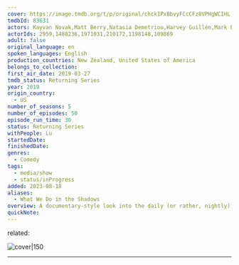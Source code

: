 ```yaml
---
cover: https://image.tmdb.org/t/p/original/chckIPxBbvyFCcCFz8VPHgWCIHL.jpg
tmdbId: 83631
actors: Kayvan Novak,Matt Berry,Natasia Demetriou,Harvey Guillén,Mark Proksch,Kristen Schaal
actorIds: 2959,1488236,1971031,210172,1198148,109869
adult: false
original_language: en
spoken_languages: English
production_countries: New Zealand, United States of America
belongs_to_collection:  
first_air_date: 2019-03-27
tmdb_status: Returning Series
year: 2019
origin_country: 
  - US
number_of_seasons: 5
number_of_episodes: 50
episode_run_time: 30
status: Returning Series
withPeople: Lu
startedDate:  
finishedDate:  
genres: 
  - Comedy
tags:
  - media/show
  - status/inProgress
added: 2023-08-18
aliases: 
  - What We Do in the Shadows
overview: A documentary-style look into the daily (or rather, nightly) lives of a group of vampires in Staten Island who have “lived” together for hundreds and hundreds of years.
quickNote:  
---
```

related: 

![cover|150](https://image.tmdb.org/t/p/original/chckIPxBbvyFCcCFz8VPHgWCIHL.jpg)
***
